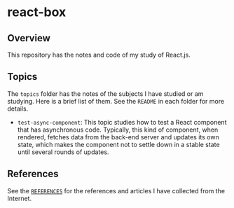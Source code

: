 # react-box

## Overview

This repository has the notes and code of my study of React.js.

## Topics

The `topics` folder has the notes of the subjects I have studied or am studying. Here is a brief list of them. See the `README` in each folder for more details.

- `test-async-component`: This topic studies how to test a React component that has asynchronous code. Typically, this kind of component, when rendered, fetches data from the back-end server and updates its own state, which makes the component not to settle down in a stable state until several rounds of updates.

## References

See the [`REFERENCES`](./REFERENCES.md) for the references and articles I have collected from the Internet.

